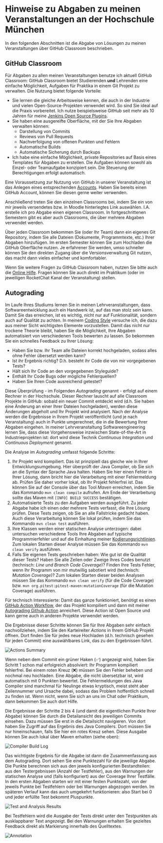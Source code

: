 # Hinweise zu Abgaben zu meinen Veranstaltungen an der Hochschule München

In den folgenden Abschnitten ist die Abgabe von Lösungen zu meinen Veranstaltungen über GitHub Classroom beschrieben.

## GitHub Classroom

Für Abgaben zu allen meinen Veranstaltungen benutze ich aktuell GitHub Classroom: GitHub Classroom bietet Studierenden **und** Lehrenden eine einfache Möglichkeit, Aufgaben für Praktika in einem Git Projekt zu verwalten. Die Nutzung bietet folgende Vorteile:
- Sie lernen die gleiche Arbeitsweise kennen, die auch in der Industrie und vielen Open-Source-Projekten verwendet wird. So sind Sie ideal auf die Praxis vorbereitet. Ich nutze beispielsweise GitHub seit mehr als 10 Jahren für meine [Jenkins Open Source Plugins](https://plugins.jenkins.io/ui/search?query=uhafner).
- Sie haben eine ausgereifte Oberfläche, mit der Sie Ihre Abgaben verwalten können:
    - Darstellung von Commits
    - Reviews von Pull Requests
    - Nachverfolgung von offenen Punkten und Fehlern
    - Automatische Builds
    - Automatische Sicherung durch Backups
- Ich habe eine einfache Möglichkeit, private Repositories auf Basis eines Templates für Abgaben zu erstellen. Die Aufgaben können sowohl als Einzel- oder Teamaufgabe konzipiert sein. Die Steuerung der Berechtigungen erfolgt automatisch.

Eine Voraussetzung zur Nutzung von GitHub in unserer Veranstaltung ist das Anlegen eines entsprechenden [Accounts](https://github.com/signup?source=login). Haben Sie bereits einen GitHub Account, können Sie diesen gerne weiter verwenden. 

Anschließend treten Sie den einzelnen Classrooms bei, indem Sie ein von mir jeweils versendetes bzw. in Moodle hinterlegtes Link auswählen. I.A. erstelle ich pro Abgabe einen eigenen Classroom. In fortgeschrittenen Semestern gibt es aber auch Classrooms, die über mehrere Abgaben verwendet werden.

Über jeden Classroom bekommen Sie (oder Ihr Team) dann ein eigenes Git Repository, indem Sie alle Dateien (Dokumente, Programmtexte, etc.) Ihrer Abgaben hinzufügen. Im ersten Semester können Sie zum Hochladen die GitHub Oberfläche nutzen. Je erfahrener Sie werden, umso schneller können Sie den direkten Zugang über die Versionsverwaltung Git nutzen, das macht dann vieles einfacher und komfortabler.  

Wenn Sie weitere Fragen zu GitHub Classroom haben, nutzen Sie bitte auch die [Online Hilfe](https://classroom.github.com/help). Fragen können Sie auch direkt im Praktikum (oder im jeweiligen RocketChat Kanal der Veranstaltung) stellen.

## Autograding

Im Laufe Ihres Studiums lernen Sie in meinen Lehrveranstaltungen, dass Softwareentwicklung auch ein Handwerk ist, auf das man stolz sein kann. Damit Sie das erreichen, ist es wichtig, nicht nur auf Funktionalität, sondern auch auf Qualität zu achten. In meinem [Coding Style](https://github.com/uhafner/codingstyle) versuche ich, die dazu aus meiner Sicht wichtigsten Elemente vorzustellen. Damit das nicht nur trockene Theorie bleibt, haben Sie die Möglichkeit, Ihre Abgaben automatisiert von verschiedenen Tools bewerten zu lassen. So bekommen Sie ein schnelles Feedback zu Ihrer Lösung: 
- Haben Sie bzw. Ihr Team alle Dateien korrekt hochgeladen, sodass alles ohne Fehler übersetzt werden kann?
- Ist ihr Ergebnis richtig? D.h. besteht ihr Code die von mir vorgegebenen Tests?
- Hält sich Ihr Code an den vorgegebenen Styleguide?
- Enthält Ihr Code Bugs oder mögliche Fehlerquellen?
- Haben Sie Ihren Code ausreichend getestet?

Diese Überprüfung - im Folgenden *Autograding* genannt - erfolgt auf einem Rechner in der Hochschule. Dieser Rechner lauscht auf alle Classroom Projekte in GitHub: sobald ein neuer Commit entdeckt wird (d.h. Sie haben eine Änderung an einer Ihrer Dateien hochgeladen), werden diese Änderungen abgeholt und Ihr Projekt wird analysiert. Nach der Analyse werden die Ergebnisse in Ihrem Projekt veröffentlicht (und je nach Veranstaltung) auch in Punkte umgerechnet, die in die Bewertung Ihrer Abgaben eingehen. In meiner Lehrveranstaltung Softwareengineering lernen Sie, dass diese Vorgehensweise inzwischen State-of-the-Art in Industrieprojekten ist: dort wird diese Technik *Continuous Integration* und *Continuous Deployment* genannt.

Die Analyse im *Autograding* umfasst folgende Schritte: 

1. Ihr Projekt wird kompiliert. Das ist prinzipiell das gleiche wie in Ihrer Entwicklungsumgebung. Hier überprüft der Java Compiler, ob Sie sich an die Syntax der Sprache Java halten. Haben Sie hier einen Fehler in Ihrer Lösung, dann bricht hier die Verarbeitung mit einer Fehlermeldung ab. Prüfen Sie daher vorher lokal, ob Ihr Projekt fehlerfrei ist. Das können Sie auf der Console über das Tool *Maven* erreichen, indem Sie das Kommando `mvn clean compile` aufrufen. Am Ende der Verarbeitung sollte das Maven mit `[INFO] BUILD SUCCESS` bestätigen.
2. Automatisierte Tests zu den Aufgaben werden ausgeführt. Zu jeder Abgabe habe ich einen oder mehrere Tests verfasst, die Ihre Lösung prüfen. Diese Tests zeigen, ob Sie an alle Fallstricke gedacht haben. Auch diese Verarbeitung können Sie lokal prüfen, indem Sie das Kommando `mvn clean test` ausführen.
3. Ihre Klassen werden einer statischen Analyse unterzogen: dabei untersuchen verschiedene Tools Ihre Abgaben auf
typische Programmierfehler und auf die Einhaltung meiner [Kodierungsrichtlinien](https://github.com/uhafner/codingstyle). Zum lokalen Starten dieser Analyse müssen Sie das Kommando `mvn clean verify` ausführen.
4. Falls Sie eigenen Tests geschrieben haben: Wie gut ist die Qualität dieser Tests? Haben Sie alle Zeilen oder Zweige Ihres Codes benutzt (technisch: *Line und Branch Code Coverage*)? Finden Ihre Tests Fehler, wenn Ihr Programm von mir mutwillig sabotiert wird (technisch: *Mutation Coverage*)? Zum lokalen Starten dieser beiden Analysen müssen Sie das Kommando `mvn clean verify` (für die Code Coverage) bzw.  `mvn org.pitest:pitest-maven:mutationCoverage` (für die Mutation Coverage) ausführen.

Für technisch Interessierte: Damit das ganze funktioniert, benötigt es einen [GitHub Action Workflow](https://github.com/uhafner/codingstyle/blob/main/.github/workflows/repoerting.yml), der das Projekt kompiliert und dann mit meiner [Autograding Github Action](https://github.com/uhafner/autograding-github-action) anreichert. Diese Action ist Open Source und kann gerne auch in anderen Projekte verwendet werden.

Die Ergebnisse dieser Schritte können Sie für Ihre Abgaben sehr einfach nachvollziehen, indem Sie den Karteireiter *Actions* in Ihrem GitHub Projekt öffnen. Dort finden Sie für jedes neue Hochladen (d.h. technisch gesehen für jeden Commit) eine auswählbares Link, das zu den Ergebnissen führt.
 
![Actions Summary](images/actions-overview.png)

Wenn neben dem Commit ein grüner Haken (✅) angezeigt wird, haben Sie Schritt 1 schon mal erfolgreich absolviert: Ihr Programm kompiliert fehlerfrei. Bei einem roten Kreuz (❌) müssen Sie den Fehler beheben und nochmal neu hochladen. Eine Abgabe, die nicht übersetzbar ist, wird automatisch mit 0 Punkten bewertet. Die Fehlermeldungen des Java Compiler sind manchmal für Neulinge etwas kryptisch, meist steht aber Zeilennummer und Ursache dabei, sodass das Problem hoffentlich schnell zu finden ist. Wenn nicht, wenn Sie sich an uns im Chat oder Praktikum, dann bekommen Sie auch dort Hilfe.

Die Ergebnisse der Schritte 2 bis 4 (und damit die eigentlichen Punkte Ihrer Abgabe) können Sie durch die Detailansicht des jeweiligen Commits einsehen. Dazu müssen Sie erst in die Detailsicht navigieren. Von dort haben Sie Zugriff auf das Ergebnis des Java Compilers. Dort müssen Sie nur hineinschauen, falls Sie hier ein rotes Kreuz sehen. Diese Ausgabe können Sie auch lokal über Maven erhalten (siehe oben):

![Compiler Build Log](images/actions-buildlog.png)

Das wichtigste Ergebnis für die Abgabe ist dann die Zusammenfassung aus dem Autograding. Dort sehen Sie eine Punktezahl für die jeweilige Abgabe. Die Punkte berechnen sich aus den jeweils konfigurierten Bestandteilen: aus den Testergebnissen (Anzahl der Testfehler), aus den Warnungen der statischen Analyse und (falls konfiguriert) aus der Coverage Ihrer Testfälle. In den ersten Abgaben starten wir mit einer festen Punktezahl, von der jeweils Punkte bei Testfehlern oder bei Warnungen abgezogen werden. Im späteren Verlauf kann das auch umgekehrt funktionieren: also Start bei 0 und jeder erfüllte Test bekommt Pluspunkte.

![Test and Analysis Results](images/actions-autograding.png)

Bei Testfehlern wird die Ausgabe der Tests direkt unter den Testpunkten als ausklappbarer Text angezeigt. Bei den Warnungen erhalten Sie gezieltes Feedback direkt als Markierung innerhalb des Quelltextes. 
 
![Annotation](images/actions-annotation.png)

